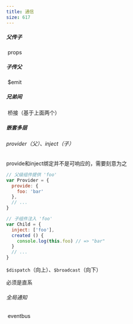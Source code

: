 ```yaml
---
title: 通信
size: 617
---
```

##### 父传子

​	props

##### 子传父

​	$emit

##### 兄弟间

​	桥接（基于上面两个）

##### 嵌套多层

  ###### provider（父）、inject（子）

provide和inject绑定并不是可响应的，需要刻意为之

  ```javascript
  // 父级组件提供 'foo'
  var Provider = {
    provide: {
      foo: 'bar'
    },
    // ...
  }
  
  // 子组件注入 'foo'
  var Child = {
    inject: ['foo'],
    created () {
      console.log(this.foo) // => "bar"
    }
    // ...
  }
  ```

`$dispatch`（向上）、`$broadcast`（向下）

​必须是直系

###### 全局通知

​	eventbus
